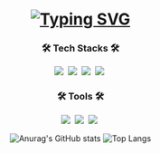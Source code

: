 <h1 align="center"><a href="https://git.io/typing-svg"><img src="https://readme-typing-svg.demolab.com?font=Fira+Code&pause=1000&color=F7110C&width=435&lines=Jihun+github+welcome" alt="Typing SVG" /></a></h1>

<h3 align="center">🛠 Tech Stacks 🛠</h3>
<div align="center">
  <img src="https://img.shields.io/badge/Java-007396.svg?style=for-the-badge&logo=java&logoColor=white" />&nbsp;
  <img src="https://img.shields.io/badge/Spring-6DB33F.svg?style=for-the-badge&logo=spring&logoColor=white" />&nbsp;
  <img src="https://img.shields.io/badge/Spring%20Boot-6DB33F.svg?style=for-the-badge&logo=springboot&logoColor=white" />&nbsp;
  <img src="https://img.shields.io/badge/MySQL-4479A1.svg?style=for-the-badge&logo=mysql&logoColor=white" />&nbsp;
</div>

<h3 align="center">🛠 Tools 🛠</h3>
<div align="center">
  <img src="https://img.shields.io/badge/git-F05033.svg?style=for-the-badge&logo=git&logoColor=white" />&nbsp
  <img src="https://img.shields.io/badge/github-181717.svg?style=for-the-badge&logo=github&logoColor=white" />&nbsp
  <img src="https://img.shields.io/badge/Notion-F3F3F3.svg?style=for-the-badge&logo=notion&logoColor=black" />&nbsp
</div>

<div align="center">

![Anurag's GitHub stats](https://github-readme-stats.vercel.app/api?username=jihun4452&show_icons=true&theme=radical)
![Top Langs](https://github-readme-stats.vercel.app/api/top-langs/?username=jihun4452)

</div>
